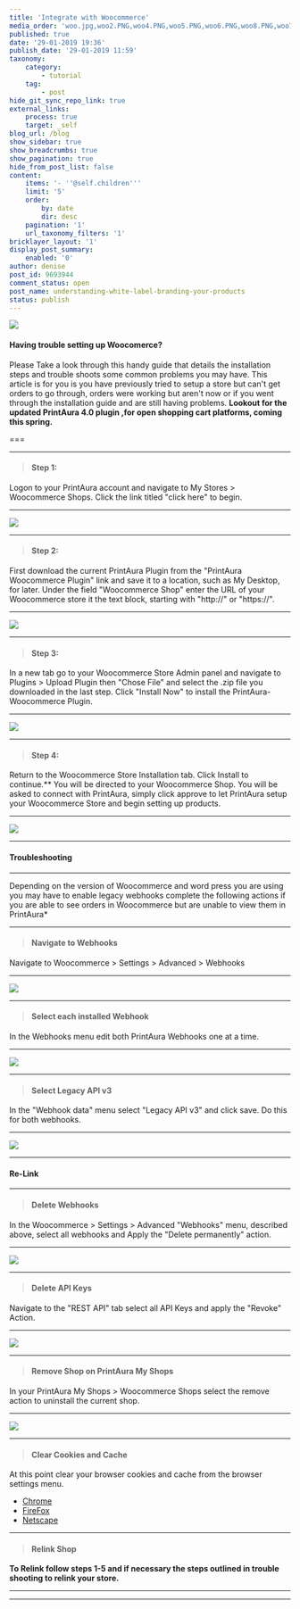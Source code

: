 ```yaml
---
title: 'Integrate with Woocommerce'
media_order: 'woo.jpg,woo2.PNG,woo4.PNG,woo5.PNG,woo6.PNG,woo8.PNG,woo7.PNG,woo3.PNG,woo9.PNG,woo10.PNG'
published: true
date: '29-01-2019 19:36'
publish_date: '29-01-2019 11:59'
taxonomy:
    category:
        - tutorial
    tag:
        - post
hide_git_sync_repo_link: true
external_links:
    process: true
    target: _self
blog_url: /blog
show_sidebar: true
show_breadcrumbs: true
show_pagination: true
hide_from_post_list: false
content:
    items: '- ''@self.children'''
    limit: '5'
    order:
        by: date
        dir: desc
    pagination: '1'
    url_taxonomy_filters: '1'
bricklayer_layout: '1'
display_post_summary:
    enabled: '0'
author: denise
post_id: 9693944
comment_status: open
post_name: understanding-white-label-branding-your-products
status: publish
---
```


[![](woo.jpg)](/blog/tutorials/integrate-with-woocommerce)

#### __**Having trouble setting up Woocomerce?**__ 

Please Take a look through this handy guide that details the installation steps and trouble shoots some common problems you may have. This article is for you is you have previously tried to setup a store but can't get orders to go through, orders were working but aren't now or if you went through the installation guide and are still having problems. 
**Lookout for the updated PrintAura 4.0 plugin ,for open shopping cart platforms, coming this spring.**  

===

---
>#### Step 1:
Logon to your PrintAura account and navigate to My Stores > Woocommerce Shops.
Click the link titled "click here" to begin.

---
![](woo1.PNG)

---
>#### Step 2:
First download the current PrintAura Plugin from the "PrintAura Woocommerce Plugin" link and save it to a location, such as My Desktop, for later.
Under the field "Woocommerce Shop" enter the URL of your Woocommerce store it the text block, starting with "http://" or "https://".

---
![](woo2.PNG)

---
>#### Step 3:
In a new tab go to your Woocommerce Store Admin panel and navigate to Plugins > Upload Plugin then "Chose File" and select the .zip file you downloaded in the last step. Click "Install Now" to install the PrintAura-Woocommerce Plugin.

---
![](woo4.PNG)

---
>#### Step 4:
Return to the Woocommerce Store Installation tab.
Click Install to continue.**
You will be directed to your Woocommerce Shop. You will be asked to connect with PrintAura, simply click approve to let PrintAura setup your Woocommerce Store and begin setting up products.

---
![](woo3.PNG)

---
#### __**Troubleshooting**__
___
Depending on the version of Woocommerce and word press you are using you may have to enable legacy webhooks complete the following actions if you are able to see orders in Woocommerce but are unable to view them in PrintAura*
___
>#### Navigate to Webhooks
Navigate to Woocommerce > Settings > Advanced > Webhooks

___
![](woo5.PNG)

---
>#### Select each installed Webhook
In the Webhooks menu edit both PrintAura Webhooks one at a time.

---
![](woo6.PNG)

___
>#### Select Legacy API v3
In the "Webhook data" menu select "Legacy API v3" and click save. Do this for both webhooks.

___
![](woo7.PNG)

---
#### __**Re-Link**__ 
---
> #### Delete Webhooks    
In the Woocommerce > Settings > Advanced "Webhooks" menu, described above, select all webhooks and Apply the "Delete permanently" action.

---
![](woo9.PNG)

---
>#### Delete API Keys
Navigate to the "REST API" tab select all API Keys and apply the "Revoke" Action.

---
![](woo10.PNG)

---
>#### Remove Shop on PrintAura My Shops
In your PrintAura My Shops > Woocommerce Shops select the remove action to uninstall the current shop.

---
![](woo8.PNG)

---
>#### Clear Cookies and Cache
At this point clear your browser cookies and cache from the browser settings menu.

* [Chrome](https://support.google.com/accounts/answer/9098093?co=GENIE.Platform=Desktop&hl=en&visit_id=636843775705401342-2310875799&rd=1)
* [FireFox](https://support.mozilla.org/en-US/kb/clear-cookies-and-site-data-firefox)
* [Netscape](http://www.allaboutcookies.org/manage-cookies/netscape-6-plus.html)

___
>#### Relink Shop

**To Relink follow steps 1-5 and if necessary the steps outlined in trouble shooting to relink your store.** 

---
---